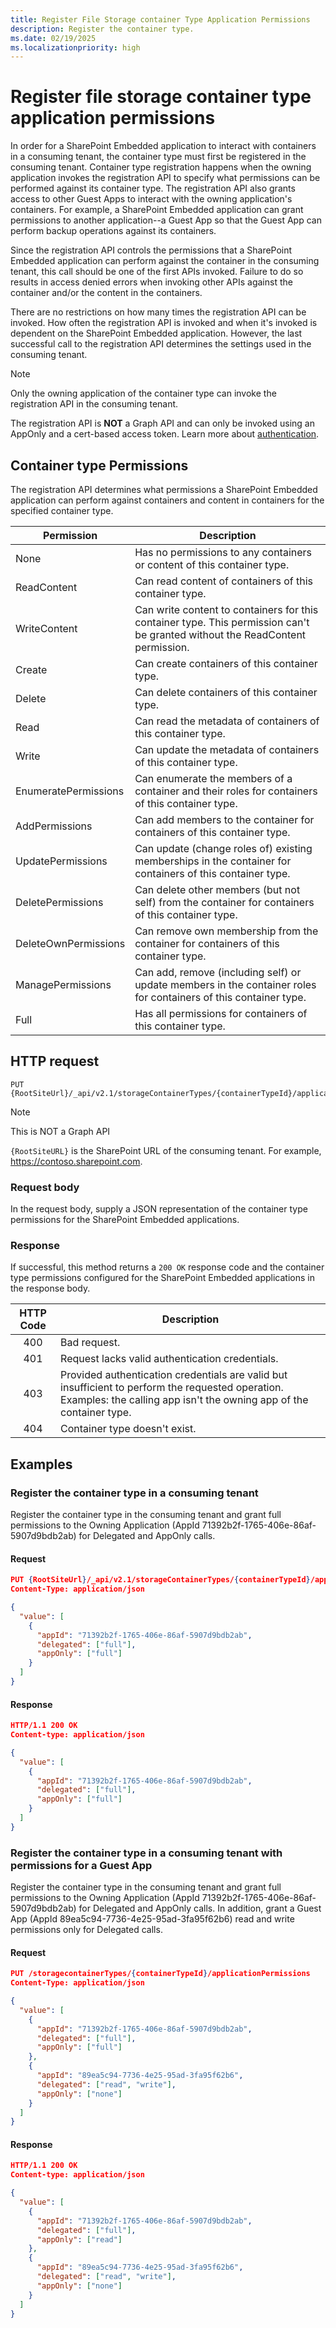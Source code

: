```yaml
---
title: Register File Storage container Type Application Permissions
description: Register the container type.
ms.date: 02/19/2025
ms.localizationpriority: high
---
```


# Register file storage container type application permissions

In order for a SharePoint Embedded application to interact with containers in a consuming tenant, the container type must first be registered in the consuming tenant. Container type registration happens when the owning application invokes the registration API to specify what permissions can be performed against its container type. The registration API also grants access to other Guest Apps to interact with the owning application's containers. For example, a SharePoint Embedded application can grant permissions to another application--a Guest App so that the Guest App can perform backup operations against its containers.

Since the registration API controls the permissions that a SharePoint Embedded application can perform against the container in the consuming tenant, this call should be one of the first APIs invoked. Failure to do so results in access denied errors when invoking other APIs against the container and/or the content in the containers.

There are no restrictions on how many times the registration API can be invoked. How often the registration API is invoked and when it's invoked is dependent on the SharePoint Embedded application. However, the last successful call to the registration API determines the settings used in the consuming tenant.

> [!NOTE]
> Only the owning application of the container type can invoke the registration API in the consuming tenant.
>
> The registration API is **NOT** a Graph API and can only be invoked using an AppOnly and a cert-based access token. Learn more about [authentication](../development/auth.md).

## Container type Permissions

The registration API determines what permissions a SharePoint Embedded application can perform against containers and content in containers for the specified container type.

|      Permission      |                                                    Description                                                     |
| -------------------- | ------------------------------------------------------------------------------------------------------------------ |
| None                 | Has no permissions to any containers or content of this container type.                                            |
| ReadContent          | Can read content of containers of this container type.                                                             |
| WriteContent         | Can write content to containers for this container type. This permission can't be granted without the ReadContent permission. |
| Create               | Can create containers of this container type.                                                                      |
| Delete               | Can delete containers of this container type.                                                                      |
| Read                 | Can read the metadata of containers of this container type.                                                        |
| Write                | Can update the metadata of containers of this container type.                                                      |
| EnumeratePermissions | Can enumerate the members of a container and their roles for containers of this container type.                    |
| AddPermissions       | Can add members to the container for containers of this container type.                                            |
| UpdatePermissions    | Can update (change roles of) existing memberships in the container for containers of this container type.          |
| DeletePermissions    | Can delete other members (but not self) from the container for containers of this container type.                  |
| DeleteOwnPermissions | Can remove own membership from the container for containers of this container type.                                |
| ManagePermissions    | Can add, remove (including self) or update members in the container roles for containers of this container type.   |
| Full                 | Has all permissions for containers of this container type.                                                         |

## HTTP request

```http
PUT {RootSiteUrl}/_api/v2.1/storageContainerTypes/{containerTypeId}/applicationPermissions
```

> [!NOTE]
> This is NOT a Graph API
>
> `{RootSiteURL}` is the SharePoint URL of the consuming tenant. For example, https://contoso.sharepoint.com.

### Request body

In the request body, supply a JSON representation of the container type permissions for the SharePoint Embedded applications.

### Response

If successful, this method returns a `200 OK` response code and the container type permissions configured for the SharePoint Embedded applications in the response body.

| HTTP Code | Description |
| :--------: | ----------- |
| 400 | Bad request. |
| 401 | Request lacks valid authentication credentials. |
| 403 | Provided authentication credentials are valid but insufficient to perform the requested operation. Examples: the calling app isn't the owning app of the container type. |
| 404 | Container type doesn't exist. |

## Examples

### Register the container type in a consuming tenant

Register the container type in the consuming tenant and grant full permissions to the Owning Application (AppId 71392b2f-1765-406e-86af-5907d9bdb2ab) for Delegated and AppOnly calls.

#### Request

```json
PUT {RootSiteUrl}/_api/v2.1/storageContainerTypes/{containerTypeId}/applicationPermissions
Content-Type: application/json

{
  "value": [
    {
      "appId": "71392b2f-1765-406e-86af-5907d9bdb2ab",
      "delegated": ["full"],
      "appOnly": ["full"]
    }
  ]
}
```

#### Response

```json
HTTP/1.1 200 OK
Content-type: application/json

{
  "value": [
    {
      "appId": "71392b2f-1765-406e-86af-5907d9bdb2ab",
      "delegated": ["full"],
      "appOnly": ["full"]
    }
  ]
}
```

### Register the container type in a consuming tenant with permissions for a Guest App

Register the container type in the consuming tenant and grant full permissions to the Owning Application (AppId 71392b2f-1765-406e-86af-5907d9bdb2ab) for Delegated and AppOnly calls. In addition, grant a Guest App (AppId 89ea5c94-7736-4e25-95ad-3fa95f62b6) read and write permissions only for Delegated calls.

#### Request

```json
PUT /storagecontainerTypes/{containerTypeId}/applicationPermissions
Content-Type: application/json

{
  "value": [
    {
      "appId": "71392b2f-1765-406e-86af-5907d9bdb2ab",
      "delegated": ["full"],
      "appOnly": ["full"]
    },
    {
      "appId": "89ea5c94-7736-4e25-95ad-3fa95f62b6",
      "delegated": ["read", "write"],
      "appOnly": ["none"]
    }
  ]
}
```

#### Response

```json
HTTP/1.1 200 OK
Content-type: application/json

{
  "value": [
    {
      "appId": "71392b2f-1765-406e-86af-5907d9bdb2ab",
      "delegated": ["full"],
      "appOnly": ["read"]
    },
    {
      "appId": "89ea5c94-7736-4e25-95ad-3fa95f62b6",
      "delegated": ["read", "write"],
      "appOnly": ["none"]
    }
  ]
}
```
